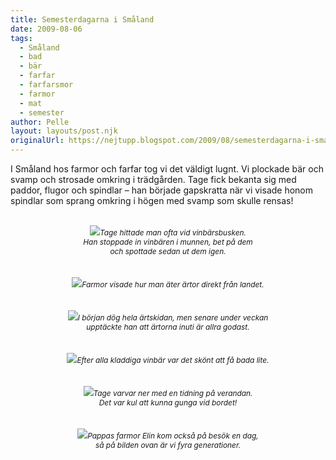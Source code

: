 ```yaml
---
title: Semesterdagarna i Småland
date: 2009-08-06
tags: 
  - Småland
  - bad
  - bär
  - farfar
  - farfarsmor
  - farmor
  - mat
  - semester	
author: Pelle
layout: layouts/post.njk
originalUrl: https://nejtupp.blogspot.com/2009/08/semesterdagarna-i-smaland.html
---
```


I Småland hos farmor och farfar tog vi det väldigt lugnt. Vi plockade bär och svamp och strosade omkring i trädgården. Tage fick bekanta sig med paddor, flugor och spindlar – han började gapskratta när vi visade honom spindlar som sprang omkring i högen med svamp som skulle rensas!<br><br><div style="text-align: center;"><img src="../../../../img/_MG_7494_1024pix.jpg"><span style="font-size:85%;"><span style="font-style: italic;">Tage hittade man ofta vid vinbärsbusken.<br>Han stoppade in vinbären i munnen, bet på dem<br>och spottade sedan ut dem igen. </span></span><br></div><br><br><div style="text-align: center;"><img src="../../../../img/_MG_7503_1024pix.jpg"><span style="font-size:85%;"><span style="font-style: italic;">Farmor visade hur man äter ärtor direkt från landet.</span> </span></div><br><br><div style="text-align: center;"><img src="../../../../img/_MG_7520_1024pix.jpg"><span style="font-style: italic;font-size:85%;">I början dög hela ärtskidan, men senare under veckan<br>upptäckte han att ärtorna inuti är allra godast.</span><br></div><br><br><div style="text-align: center;"><img src="../../../../img/_MG_7533_1024pix.jpg"><span style="font-size:85%;"><span style="font-style: italic;">Efter alla kladdiga vinbär var det skönt att få bada lite.</span></span> </div><br><br><div style="text-align: center;"><img src="../../../../img/_MG_7465_1024pix.jpg"><span style="font-size:85%;"><span style="font-style: italic;">Tage varvar ner med en tidning på verandan.<br>Det var kul att kunna gunga vid bordet!</span></span><br></div><br><br><div style="text-align: center;"><img src="../../../../img/_MG_7484_1024pix.jpg"><span style="font-size:85%;"><span style="font-style: italic;">Pappas farmor Elin kom också på besök en dag,<br>så på bilden ovan är vi fyra generationer.</span></span><br></div>
<!-- no comments on this post -->